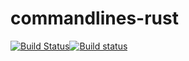 # commandlines-rust

[![Build Status](https://travis-ci.org/chrissimpkins/commandlines-rust.svg?branch=master)](https://travis-ci.org/chrissimpkins/commandlines-rust)[![Build status](https://ci.appveyor.com/api/projects/status/1i4h0gsq82p4jmm9/branch/master?svg=true)](https://ci.appveyor.com/project/chrissimpkins/commandlines-rust/branch/master)